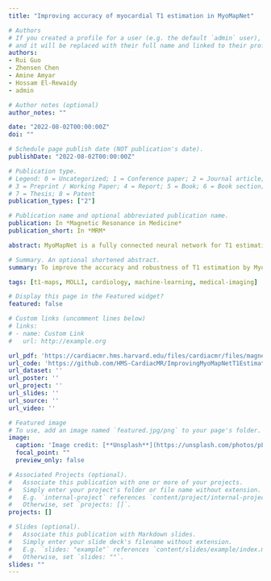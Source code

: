 ```yaml
---
title: "Improving accuracy of myocardial T1 estimation in MyoMapNet"

# Authors
# If you created a profile for a user (e.g. the default `admin` user), write the username (folder name) here 
# and it will be replaced with their full name and linked to their profile.
authors:
- Rui Guo
- Zhensen Chen
- Amine Amyar
- Hossam El‐Rewaidy
- admin

# Author notes (optional)
author_notes: ""

date: "2022-08-02T00:00:00Z"
doi: ""

# Schedule page publish date (NOT publication's date).
publishDate: "2022-08-02T00:00:00Z"

# Publication type.
# Legend: 0 = Uncategorized; 1 = Conference paper; 2 = Journal article;
# 3 = Preprint / Working Paper; 4 = Report; 5 = Book; 6 = Book section;
# 7 = Thesis; 8 = Patent
publication_types: ["2"]

# Publication name and optional abbreviated publication name.
publication: In *Magnetic Resonance in Medicine*
publication_short: In *MRM*

abstract: MyoMapNet is a fully connected neural network for T1 estimation of an accelerated cardiac T1 mapping sequence, which collects 4 T1‐weighted images by a single Look‐Locker inversion‐recovery experiment (LL4). MyoMapNet was originally trained using in vivo data from the modified Look‐Locker inversion recovery sequence, which resulted in significant bias and sensitivity to various confounders. This study sought to train MyoMapNet using signals generated from numerical simulations and phantom MR data under multiple simulated confounders. The trained model was then evaluated by phantom data scanned using new phantom vials that differed from those used for training.

# Summary. An optional shortened abstract.
summary: To improve the accuracy and robustness of T1 estimation by MyoMapNet, a deep learning–based approach using 4 inversion‐recovery T1‐weighted images for cardiac T1 mapping.

tags: [t1-maps, MOLLI, cardiology, machine-learning, medical-imaging]

# Display this page in the Featured widget?
featured: false

# Custom links (uncomment lines below)
# links:
# - name: Custom Link
#   url: http://example.org

url_pdf: 'https://cardiacmr.hms.harvard.edu/files/cardiacmr/files/magnetic_resonance_in_med_-_2022_-_guo_-_improving_accuracy_of_myocardia.pdf'
url_code: 'https://github.com/HMS-CardiacMR/ImprovingMyoMapNetT1Estimation'
url_dataset: ''
url_poster: ''
url_project: ''
url_slides: ''
url_source: ''
url_video: ''

# Featured image
# To use, add an image named `featured.jpg/png` to your page's folder. 
image:
  caption: 'Image credit: [**Unsplash**](https://unsplash.com/photos/pLCdAaMFLTE)'
  focal_point: ""
  preview_only: false

# Associated Projects (optional).
#   Associate this publication with one or more of your projects.
#   Simply enter your project's folder or file name without extension.
#   E.g. `internal-project` references `content/project/internal-project/index.md`.
#   Otherwise, set `projects: []`.
projects: []

# Slides (optional).
#   Associate this publication with Markdown slides.
#   Simply enter your slide deck's filename without extension.
#   E.g. `slides: "example"` references `content/slides/example/index.md`.
#   Otherwise, set `slides: ""`.
slides: ""
---
```


